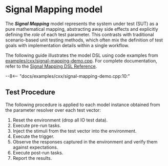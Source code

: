 <!-- (c) Copyright 2024 Zenseact AB -->
<!-- SPDX-License-Identifier: Apache-2.0 -->

# Signal Mapping model

The ***Signal Mapping*** model represents the system under test (SUT) as a pure
mathematical mapping, abstracting away side effects and explicitly defining the
*role* of each test parameter. This contrasts with traditional scenario-based unit testing methods,
which often mix the definition of test goals with implementation details within a single workflow.

The following guide illustrates the model DSL using code examples from [examples/cxx/signal-mapping-demo.cpp](../examples/cxx/signal-mapping-demo.cpp). For complete documentation, refer to the [Signal Mapping DSL Reference](/dsl-reference/signal-mapping.md).


--8<-- "docs/examples/cxx/signal-mapping-demo.cpp:10:"


## Test Procedure

The following procedure is applied to each model instance
obtained from the parameter resolver over each test vector:

1. Reset the environment (drop all IO test data).
2. Execute pre-run tasks.
3. Inject the stimuli from the test vector into the environment.
4. Execute the trigger.
5. Observe the responses captured in the environment and verify them against expectations.
6. Execute post-run tasks.
7. Report the results.
